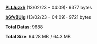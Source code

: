 [**PLtJuzxh**](/data/PLtJuzxh.txt) (13/02/23 - 04:09)- 9377 bytes

[**b6fvBUjg**](/data/b6fvBUjg.txt) (13/02/23 - 04:09)- 9721 bytes

**Total Datas**: 9688

**Total Size**: 64.28 MB / 64.3 MB